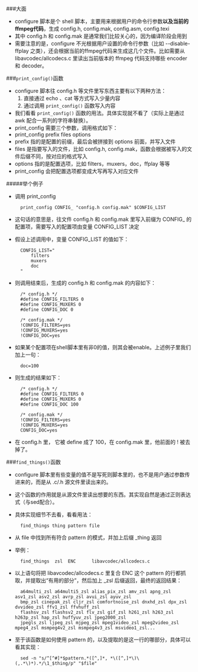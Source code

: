 ###大面
* configure 脚本是个 shell 脚本，主要用来根据用户的命令行参数**以及当前的ffmpeg代码**，生成 config.h, config.mak, config.asm, config.texi
* 其中 config.h 和 config.mak 是通常我们比较关心的，因为编译阶段会用到
* 需要注意的是，configure 不光根据用户设置的命令行参数（比如 --disable-ffplay 之类），还会根据当前的ffmpeg代码来生成这几个文件。比如需要从 libavcodec/allcodecs.c 里读出当前版本的 ffmpeg 代码支持哪些 encoder 和 decoder。

###`print_config()`函数
* configure 脚本往 config.h 等文件里写东西主要有以下两种方法：
	1. 直接通过 echo 、cat 等方式写入少量内容
	2. 通过调用 `print_config()` 函数写入内容
* 我们看看 `print_config()` 函数的用法。具体实现就不看了（实际上是通过 awk 配合一系列的字符串替换）。
* print_config 需要三个参数，调用格式如下：
* print_config prefix files options
* prefix 指的是配置的前缀，最后会被拼接到 options 前面，并写入文件
* files 是指要写入的文件，比如 config.h, config.mak，函数会根据被写入的文件后缀不同，按对应的格式写入
* options 指的是配置选项，比如 filters，muxers，doc，ffplay 等等
* print_config 会把配置选项都变成大写再写入对应文件

#####举个例子
* 调用 print_config

		print_config CONFIG_ "config.h config.mak" $CONFIG_LIST

* 这句话的意思是，往文件 config.h 和 config.mak 里写入前缀为 CONFIG_ 的配置项，需要写入的配置项由变量 CONFIG_LIST 决定

* 假设上述调用中，变量 CONFIG_LIST 的值如下：

		CONFIG_LIST="
		    filters
		    muxers
		    doc
		"
* 则调用结束后，生成的 config.h 和 config.mak 的内容如下：
		
		/* config.h */
		#define CONFIG_FILTERS 0
		#define CONFIG_MUXERS 0
		#define CONFIG_DOC 0
		
		/* config.mak */
		!CONFIG_FILTERS=yes
		!CONFIG_MUXERS=yes
		!CONFIG_DOC=yes

* 如果某个配置项在shell脚本里有非0的值，则其会被enable。上述例子里我们加上一句：

		doc=100

* 则生成的结果如下：

		/* config.h */
		#define CONFIG_FILTERS 0
		#define CONFIG_MUXERS 0
		#define CONFIG_DOC 100
		
		/* config.mak */
		!CONFIG_FILTERS=yes
		!CONFIG_MUXERS=yes
		CONFIG_DOC=yes

* 在 config.h 里， 它被 define 成了 100，在 config.mak 里，他前面的 ! 被去掉了。

###`find_things()`函数
* configure 脚本里有些变量的值不是写死则脚本里的，也不是用户通过参数传进来的，而是从 .c/.h 源文件里读出来的。
* 这个函数的作用就是从源文件里读出想要的东西。其实现自然是通过正则表达式（与sed配合）。
* 具体实现细节不去看，看看用法：

		find_things thing pattern file

* 从 file 中找到所有符合 pattern 的模式，并加上后缀 _thing 返回
* 举例：

		find_things  zsl  ENC      libavcodec/allcodecs.c

* 以上语句将把 libavcodec/allcodecs.c 里复合 ENC 这个 pattern 的行都抓取，并提取出“有用的部分”，然后加上 _zsl 后缀返回，最终的返回结果：

		a64multi_zsl a64multi5_zsl alias_pix_zsl amv_zsl apng_zsl asv1_zsl asv2_zsl avrp_zsl avui_zsl ayuv_zsl  
		bmp_zsl cinepak_zsl cljr_zsl comfortnoise_zsl dnxhd_zsl dpx_zsl dvvideo_zsl ffv1_zsl ffvhuff_zsl  
		flashsv_zsl flashsv2_zsl flv_zsl gif_zsl h261_zsl h263_zsl h263p_zsl hap_zsl huffyuv_zsl jpeg2000_zsl   
		jpegls_zsl ljpeg_zsl mjpeg_zsl mpeg1video_zsl mpeg2video_zsl mpeg4_zsl msmpeg4v2_zsl msmpeg4v3_zsl msvideo1_zsl...

* 至于该函数是如何使用 pattern 的，以及提取的是这一行的哪部分，具体可以看其实现：

		sed -n "s/^[^#]*$pattern.*([^,]*, *\([^,]*\)\(,.*\)*).*/\1_$thing/p" "$file"